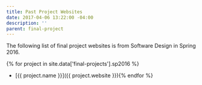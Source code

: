 ```yaml
---
title: Past Project Websites
date: 2017-04-06 13:22:00 -04:00
description: ''
parent: final-project
---
```


The following list of final project websites is from Software Design in Spring
2016.

{% for project in site.data['final-projects'].sp2016 %}
* [{{ project.name }}]({{ project.website }}){% endfor %}

